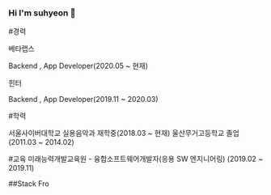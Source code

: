 ### Hi I'm suhyeon 👋

<!--
**vkdnj147/vkdnj147** is a ✨ _special_ ✨ repository because its `README.md` (this file) appears on your GitHub profile.

Here are some ideas to get you started:

- 🔭 I’m currently working on ...
- 🌱 I’m currently learning ...
- 👯 I’m looking to collaborate on ...
- 🤔 I’m looking for help with ...
- 💬 Ask me about ...
- 📫 How to reach me: ...
- 😄 Pronouns: ...
- ⚡ Fun fact: ...
-->

#경력

베타랩스

Backend , App Developer(2020.05 ~ 현재)

힌터

Backend , App Developer(2019.11 ~ 2020.03)

#학력

서울사이버대학교 실용음악과 재학중(2018.03 ~ 현재)
울산무거고등학교 졸업(2011.03 ~ 2014.02)

#교육
미래능력개발교육원 - 융합소프트웨어개발자(응용 SW 엔지니어링) (2019.02 ~ 2019.11)


##Stack
Fro

